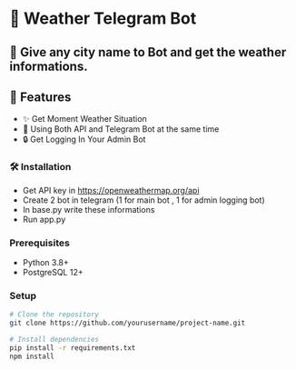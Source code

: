 # 📌 Weather Telegram Bot



## 🤖 Give any city name to Bot and get the weather informations. 

## 🌟 Features

- ✨ Get Moment Weather Situation 
- 🚀 Using Both API and Telegram Bot at the same time 
- 🔒 Get Logging In Your Admin Bot 

### 🛠️ Installation
- Get API key in https://openweathermap.org/api
- Create 2 bot in telegram (1 for main bot , 1 for admin logging bot)
- In base.py write these informations
- Run app.py
  
### Prerequisites
- Python 3.8+
- PostgreSQL 12+

### Setup
```bash
# Clone the repository
git clone https://github.com/yourusername/project-name.git

# Install dependencies
pip install -r requirements.txt
npm install
